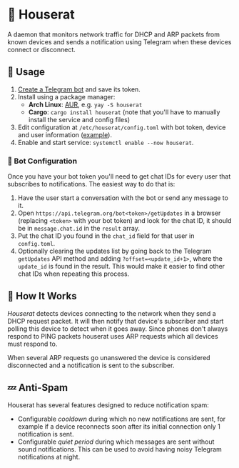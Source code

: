 # 🐀 Houserat

A daemon that monitors network traffic for DHCP and ARP packets from known devices and sends a notification
using Telegram when these devices connect or disconnect.

## 🚀 Usage

1. [Create a Telegram bot](https://core.telegram.org/bots#creating-a-new-bot) and save its token.
1. Install using a package manager:
   * **Arch Linux**: [AUR](https://aur.archlinux.org/packages/houserat/), e.g. `yay -S houserat`
   * **Cargo**: `cargo install houserat` (note that you'll have to manually install the service and
     config files)
1. Edit configuration at `/etc/houserat/config.toml` with bot token, device and user information
   ([example](config.example.toml)).
1. Enable and start service: `systemctl enable --now houserat`.

### 🤖 Bot Configuration

Once you have your bot token you'll need to get chat IDs for every user that subscribes to
notifications. The easiest way to do that is:

1. Have the user start a conversation with the bot or send any message to it.
1. Open `https://api.telegram.org/bot<token>/getUpdates` in a browser (replacing `<token>` with your
bot token) and look for the chat ID, it should be in `message.chat.id` in the `result` array.
1. Put the chat ID you found in the `chat_id` field for that user in `config.toml`.
1. Optionally clearing the updates list by going back to the Telegram `getUpdates` API method and
   adding `?offset=<update_id+1>`, where the `update_id` is found in the result.  This would make it
   easier to find other chat IDs when repeating this process.

## 💫 How It Works

*Houserat* detects devices connecting to the network when they send a DHCP request packet. It will
then notify that device's subscriber and start polling this device to detect when it goes
away. Since phones don't always respond to PING packets houserat uses ARP requests which all devices
must respond to.

When several ARP requests go unanswered the device is considered disconnected and a notification is
sent to the subscriber.

## 💤 Anti-Spam

Houserat has several features designed to reduce notification spam:
* Configurable *cooldown* during which no new notifications are sent, for example if a device
  reconnects soon after its initial connection only 1 notification is sent.
* Configurable *quiet period* during which messages are sent without sound notifications. This can be
  used to avoid having noisy Telegram notifications at night.
